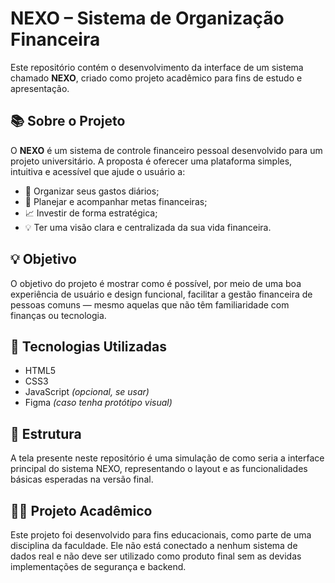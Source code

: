 # NEXO – Sistema de Organização Financeira

Este repositório contém o desenvolvimento da interface de um sistema chamado **NEXO**, criado como projeto acadêmico para fins de estudo e apresentação.

## 📚 Sobre o Projeto

O **NEXO** é um sistema de controle financeiro pessoal desenvolvido para um projeto universitário. A proposta é oferecer uma plataforma simples, intuitiva e acessível que ajude o usuário a:

- 📌 Organizar seus gastos diários;
- 🎯 Planejar e acompanhar metas financeiras;
- 📈 Investir de forma estratégica;
- 💡 Ter uma visão clara e centralizada da sua vida financeira.

## 💡 Objetivo

O objetivo do projeto é mostrar como é possível, por meio de uma boa experiência de usuário e design funcional, facilitar a gestão financeira de pessoas comuns — mesmo aquelas que não têm familiaridade com finanças ou tecnologia.

## 🧩 Tecnologias Utilizadas

- HTML5  
- CSS3  
- JavaScript *(opcional, se usar)*  
- Figma *(caso tenha protótipo visual)*

## 📁 Estrutura

A tela presente neste repositório é uma simulação de como seria a interface principal do sistema NEXO, representando o layout e as funcionalidades básicas esperadas na versão final.

## 👨‍🎓 Projeto Acadêmico

Este projeto foi desenvolvido para fins educacionais, como parte de uma disciplina da faculdade. Ele não está conectado a nenhum sistema de dados real e não deve ser utilizado como produto final sem as devidas implementações de segurança e backend.


